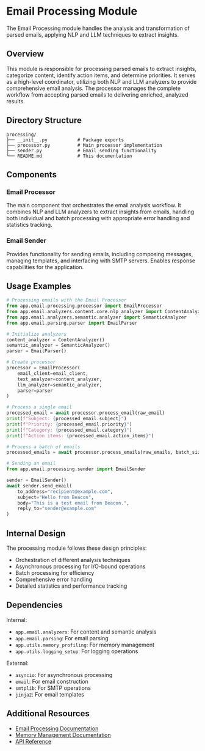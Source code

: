 # Email Processing Module

The Email Processing module handles the analysis and transformation of parsed emails, applying NLP and LLM techniques to extract insights.

## Overview

This module is responsible for processing parsed emails to extract insights, categorize content, identify action items, and determine priorities. It serves as a high-level coordinator, utilizing both NLP and LLM analyzers to provide comprehensive email analysis. The processor manages the complete workflow from accepting parsed emails to delivering enriched, analyzed results.

## Directory Structure

```
processing/
├── __init__.py           # Package exports
├── processor.py          # Main processor implementation
├── sender.py             # Email sending functionality
└── README.md             # This documentation
```

## Components

### Email Processor
The main component that orchestrates the email analysis workflow. It combines NLP and LLM analyzers to extract insights from emails, handling both individual and batch processing with appropriate error handling and statistics tracking.

### Email Sender
Provides functionality for sending emails, including composing messages, managing templates, and interfacing with SMTP servers. Enables response capabilities for the application.

## Usage Examples

```python
# Processing emails with the Email Processor
from app.email.processing.processor import EmailProcessor
from app.email.analyzers.content.core.nlp_analyzer import ContentAnalyzer
from app.email.analyzers.semantic.analyzer import SemanticAnalyzer
from app.email.parsing.parser import EmailParser

# Initialize analyzers
content_analyzer = ContentAnalyzer()
semantic_analyzer = SemanticAnalyzer()
parser = EmailParser()

# Create processor
processor = EmailProcessor(
    email_client=email_client,
    text_analyzer=content_analyzer,
    llm_analyzer=semantic_analyzer,
    parser=parser
)

# Process a single email
processed_email = await processor.process_email(raw_email)
print(f"Subject: {processed_email.subject}")
print(f"Priority: {processed_email.priority}")
print(f"Category: {processed_email.category}")
print(f"Action items: {processed_email.action_items}")

# Process a batch of emails
processed_emails = await processor.process_emails(raw_emails, batch_size=10)

# Sending an email
from app.email.processing.sender import EmailSender

sender = EmailSender()
await sender.send_email(
    to_address="recipient@example.com",
    subject="Hello from Beacon",
    body="This is a test email from Beacon.",
    reply_to="sender@example.com"
)
```

## Internal Design

The processing module follows these design principles:
- Orchestration of different analysis techniques
- Asynchronous processing for I/O-bound operations
- Batch processing for efficiency
- Comprehensive error handling
- Detailed statistics and performance tracking

## Dependencies

Internal:
- `app.email.analyzers`: For content and semantic analysis
- `app.email.parsing`: For email parsing
- `app.utils.memory_profiling`: For memory management
- `app.utils.logging_setup`: For logging operations

External:
- `asyncio`: For asynchronous processing
- `email`: For email construction
- `smtplib`: For SMTP operations
- `jinja2`: For email templates

## Additional Resources

- [Email Processing Documentation](../../../docs/email_processing.md)
- [Memory Management Documentation](../../../docs/memory_management.md)
- [API Reference](../../../docs/sphinx/build/html/api.html) 